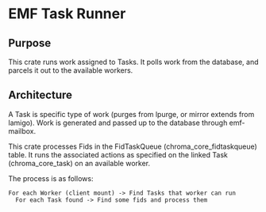 EMF Task Runner
===============

Purpose
-------

This crate runs work assigned to Tasks.  It polls work from the database, and
parcels it out to the available workers.

Architecture
------------

A Task is specific type of work (purges from lpurge, or mirror extends from lamigo).
Work is generated and passed up to the database through emf-mailbox.

This crate processes Fids in the FidTaskQueue (chroma_core_fidtaskqueue) table.
It runs the associated actions as specified on the linked Task
(chroma_core_task) on an available worker.

The process is as follows:

    For each Worker (client mount) -> Find Tasks that worker can run
      For each Task found -> Find some fids and process them

